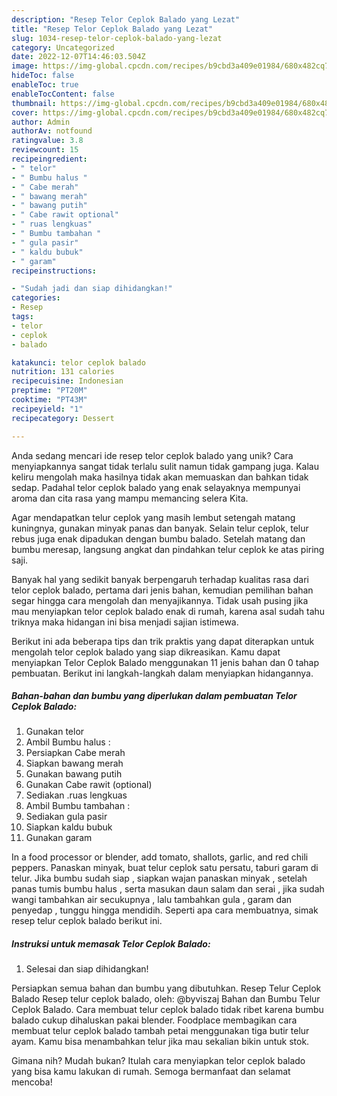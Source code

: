 ```yaml
---
description: "Resep Telor Ceplok Balado yang Lezat"
title: "Resep Telor Ceplok Balado yang Lezat"
slug: 1034-resep-telor-ceplok-balado-yang-lezat
category: Uncategorized
date: 2022-12-07T14:46:03.504Z
image: https://img-global.cpcdn.com/recipes/b9cbd3a409e01984/680x482cq70/telor-ceplok-balado-foto-resep-utama.jpg
hideToc: false
enableToc: true
enableTocContent: false
thumbnail: https://img-global.cpcdn.com/recipes/b9cbd3a409e01984/680x482cq70/telor-ceplok-balado-foto-resep-utama.jpg
cover: https://img-global.cpcdn.com/recipes/b9cbd3a409e01984/680x482cq70/telor-ceplok-balado-foto-resep-utama.jpg
author: Admin
authorAv: notfound
ratingvalue: 3.8
reviewcount: 15
recipeingredient:
- " telor"
- " Bumbu halus "
- " Cabe merah"
- " bawang merah"
- " bawang putih"
- " Cabe rawit optional"
- " ruas lengkuas"
- " Bumbu tambahan "
- " gula pasir"
- " kaldu bubuk"
- " garam"
recipeinstructions:

- "Sudah jadi dan siap dihidangkan!"
categories:
- Resep
tags:
- telor
- ceplok
- balado

katakunci: telor ceplok balado 
nutrition: 131 calories
recipecuisine: Indonesian
preptime: "PT20M"
cooktime: "PT43M"
recipeyield: "1"
recipecategory: Dessert

---
```





Anda sedang mencari ide resep telor ceplok balado yang unik? Cara menyiapkannya sangat tidak terlalu sulit namun tidak gampang juga. Kalau keliru mengolah maka hasilnya tidak akan memuaskan dan bahkan tidak sedap. Padahal telor ceplok balado yang enak selayaknya mempunyai aroma dan cita rasa yang mampu memancing selera Kita.





Agar mendapatkan telur ceplok yang masih lembut setengah matang kuningnya, gunakan minyak panas dan banyak. Selain telur ceplok, telur rebus juga enak dipadukan dengan bumbu balado. Setelah matang dan bumbu meresap, langsung angkat dan pindahkan telur ceplok ke atas piring saji.

Banyak hal yang sedikit banyak berpengaruh terhadap kualitas rasa dari telor ceplok balado, pertama dari jenis bahan, kemudian pemilihan bahan segar hingga cara mengolah dan menyajikannya. Tidak usah pusing jika mau menyiapkan telor ceplok balado enak di rumah, karena asal sudah tahu triknya maka hidangan ini bisa menjadi sajian istimewa.






Berikut ini ada beberapa tips dan trik praktis yang dapat diterapkan untuk mengolah telor ceplok balado yang siap dikreasikan. Kamu dapat menyiapkan Telor Ceplok Balado menggunakan 11 jenis bahan dan 0 tahap pembuatan. Berikut ini langkah-langkah dalam menyiapkan hidangannya.

<!--inarticleads1-->

##### Bahan-bahan dan bumbu yang diperlukan dalam pembuatan Telor Ceplok Balado:

1. Gunakan  telor
1. Ambil  Bumbu halus :
1. Persiapkan  Cabe merah
1. Siapkan  bawang merah
1. Gunakan  bawang putih
1. Gunakan  Cabe rawit (optional)
1. Sediakan  .ruas lengkuas
1. Ambil  Bumbu tambahan :
1. Sediakan  gula pasir
1. Siapkan  kaldu bubuk
1. Gunakan  garam


In a food processor or blender, add tomato, shallots, garlic, and red chili peppers. Panaskan minyak, buat telur ceplok satu persatu, taburi garam di telur. Jika bumbu sudah siap , siapkan wajan panaskan minyak , setelah panas tumis bumbu halus , serta masukan daun salam dan serai , jika sudah wangi tambahkan air secukupnya , lalu tambahkan gula , garam dan penyedap , tunggu hingga mendidih. Seperti apa cara membuatnya, simak resep telur ceplok balado berikut ini. 

<!--inarticleads2-->

##### Instruksi untuk memasak Telor Ceplok Balado:


1. Selesai dan siap dihidangkan!

Persiapkan semua bahan dan bumbu yang dibutuhkan. Resep Telur Ceplok Balado Resep telur ceplok balado, oleh: @byviszaj Bahan dan Bumbu Telur Ceplok Balado. Cara membuat telur ceplok balado tidak ribet karena bumbu balado cukup dihaluskan pakai blender. Foodplace membagikan cara membuat telur ceplok balado tambah petai menggunakan tiga butir telur ayam. Kamu bisa menambahkan telur jika mau sekalian bikin untuk stok. 

Gimana nih? Mudah bukan? Itulah cara menyiapkan telor ceplok balado yang bisa kamu lakukan di rumah. Semoga bermanfaat dan selamat mencoba!

